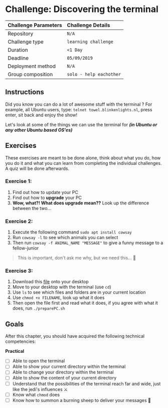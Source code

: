 # Challenge: Discovering the terminal

|Challenge Parameters  |Challenge Details              |
|:---------------------|:------------------------------|
|Repository            |`N/A`                          |
|Challenge type        |`learning challenge`           |
|Duration              |`<1 Day`                       |
|Deadline              |`05/09/2019`                   |
|Deployment method     |`N/A`                          |
|Group composition     |`solo - help eachother`        |


## Instructions
Did you know you can do a lot of awesome stuff with the terminal ? 
For example, all Ubuntu users, type: `telnet towel.blinkenlights.nl`, press enter, sit back and
enjoy the show!

Let's look at some of the things we can use the terminal for ***(in Ubuntu or any other Ubuntu based OS'es)***

## Exercises
These exercises are meant to be done alone, think about what you do, how you do it and what you can learn from 
completing the individual challenges. A quiz will be done afterwards.


### Exercise 1: 
1. Find out how to update your PC
1. Find out how to **upgrade** your PC
1. **Wow, what?! What does upgrade mean??** Look up the difference between the two...
  
### Exercise 2:
1. Execute the following command `sudo apt install cowsay`
1. Run `cowsay -l` to see which animals you can select
1. Then run `cowsay -f ANIMAL_NAME "MESSAGE"` to give a funny message to a fellow-junior
> This is important, don't ask me why, but we need this... :panda_face: 
  
### Exercise 3: 
1. Download this [file](../resources/preparePC.sh) onto your desktop
1. Move to your desktop with the terminal (use `cd`)
1. Use `ls` to see which files and folders are in your current location
1. Use `chmod +x FILENAME`, look up what it does
1. Then open the file first and read what it does, if you agree with what it does, run `./preparePC.sh`



## Goals

After this chapter, you should have acquired the following technical competencies:

**Practical**
- [ ] Able to open the terminal
- [ ] Able to show your current directory within the terminal
- [ ] Able to change your directory within the terminal
- [ ] Able to show the content of your current directory
- [ ] Understand that the possibilities of the terminal reach far and wide, just like the jedi's influences :crossed_swords: 
- [ ] Know what `chmod` does
- [ ] Know how to summon a burning sheep to deliver your messages :sheep: 
